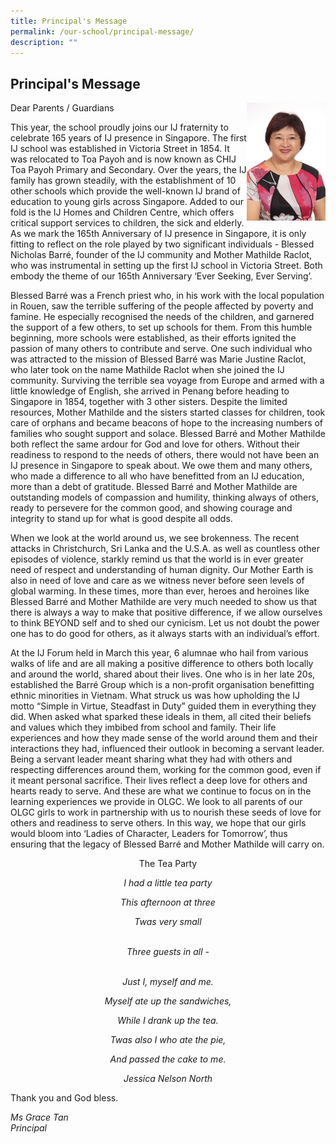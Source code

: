 ```yaml
---
title: Principal's Message
permalink: /our-school/principal-message/
description: ""
---
```

## Principal's Message
<img style="width: 25%;" src="/images/2018_Miss%20Grace%20Tan.jpeg" align = "right" />

Dear Parents / Guardians  

This year, the school proudly joins our IJ fraternity to celebrate 165 years of IJ presence in Singapore. The first IJ school was established in Victoria Street in 1854. It was relocated to Toa Payoh and is now known as CHIJ Toa Payoh Primary and Secondary. Over the years, the IJ family has grown steadily, with the establishment of 10 other schools which provide the well-known IJ brand of education to young girls across Singapore. Added to our fold is the IJ Homes and Children Centre, which offers critical support services to children, the sick and elderly. As we mark the 165th Anniversary of IJ presence in Singapore, it is only fitting to reflect on the role played by two significant individuals - Blessed Nicholas Barré, founder of the IJ community and Mother Mathilde Raclot, who was instrumental in setting up the first IJ school in Victoria Street. Both embody the theme of our 165th Anniversary ‘Ever Seeking, Ever Serving’.

  

Blessed Barré was a French priest who, in his work with the local population in Rouen, saw the terrible suffering of the people affected by poverty and famine. He especially recognised the needs of the children, and garnered the support of a few others, to set up schools for them. From this humble beginning, more schools were established, as their efforts ignited the passion of many others to contribute and serve. One such individual who was attracted to the mission of Blessed Barré was Marie Justine Raclot, who later took on the name Mathilde Raclot when she joined the IJ community. Surviving the terrible sea voyage from Europe and armed with a little knowledge of English, she arrived in Penang before heading to Singapore in 1854, together with 3 other sisters. Despite the limited resources, Mother Mathilde and the sisters started classes for children, took care of orphans and became beacons of hope to the increasing numbers of families who sought support and solace. Blessed Barré and Mother Mathilde both reflect the same ardour for God and love for others. Without their readiness to respond to the needs of others, there would not have been an IJ presence in Singapore to speak about. We owe them and many others, who made a difference to all who have benefitted from an IJ education, more than a debt of gratitude. Blessed Barré and Mother Mathilde are outstanding models of compassion and humility, thinking always of others, ready to persevere for the common good, and showing courage and integrity to stand up for what is good despite all odds. 

  

When we look at the world around us, we see brokenness. The recent attacks in Christchurch, Sri Lanka and the U.S.A. as well as countless other episodes of violence, starkly remind us that the world is in ever greater need of respect and understanding of human dignity. Our Mother Earth is also in need of love and care as we witness never before seen levels of global warming. In these times, more than ever, heroes and heroines like Blessed Barré and Mother Mathilde are very much needed to show us that there is always a way to make that positive difference, if we allow ourselves to think BEYOND self and to shed our cynicism. Let us not doubt the power one has to do good for others, as it always starts with an individual’s effort.   

  

At the IJ Forum held in March this year, 6 alumnae who hail from various walks of life and are all making a positive difference to others both locally and around the world, shared about their lives. One who is in her late 20s, established the Barré Group which is a non-profit organisation benefitting ethnic minorities in Vietnam. What struck us was how upholding the IJ motto “Simple in Virtue, Steadfast in Duty” guided them in everything they did. When asked what sparked these ideals in them, all cited their beliefs and values which they imbibed from school and family. Their life experiences and how they made sense of the world around them and their interactions they had, influenced their outlook in becoming a servant leader. Being a servant leader meant sharing what they had with others and respecting differences around them, working for the common good, even if it meant personal sacrifice. Their lives reflect a deep love for others and hearts ready to serve. And these are what we continue to focus on in the learning experiences we provide in OLGC. We look to all parents of our OLGC girls to work in partnership with us to nourish these seeds of love for others and readiness to serve others. In this way, we hope that our girls would bloom into ‘Ladies of Character, Leaders for Tomorrow’, thus ensuring that the legacy of Blessed Barré and Mother Mathilde will carry on.

<center>The Tea Party</center> 

*<center>I had a little tea party</center>*

*<center>This afternoon at three</center>*

*<center>Twas very small</center>* 

*<center>Three guests in all - </center>* 

*<center>Just I, myself and me.</center>*

*<center>Myself ate up the sandwiches,</center>*

*<center>While I drank up the tea.</center>*

*<center>Twas also I who ate the pie,</center>*

*<center>And passed the cake to me.</center>*

*<center>Jessica Nelson North*</center>
	
Thank you and God bless.


*Ms Grace Tan<br>
Principal*